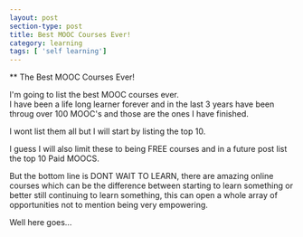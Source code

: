 ```yaml
---
layout: post
section-type: post
title: Best MOOC Courses Ever!
category: learning
tags: [ 'self learning']
---
```

  

** The Best MOOC Courses Ever!  

I'm going to list the best MOOC courses ever.  
I have been a life long learner forever and in the last 3 years have been throug over 100 MOOC's and those are the ones I have finished.  

I wont list them all but I will start by listing the top 10.  

I guess I will also limit these to being FREE courses and in a future post list the top 10 Paid MOOCS. 

But the bottom line is DONT WAIT TO LEARN, there are amazing online courses which can be the difference between starting to learn something or better still continuing to learn something, this can open a whole array of opportunities not to mention being very empowering.  

Well here goes...  